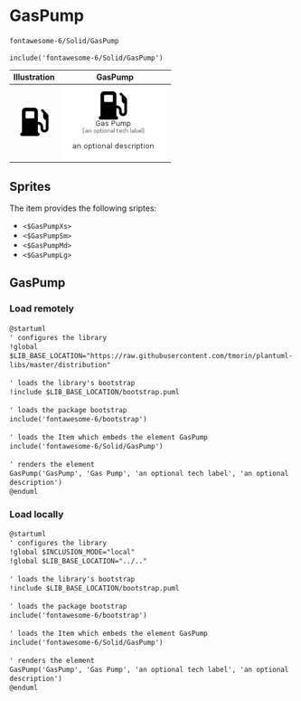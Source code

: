 # GasPump


```text
fontawesome-6/Solid/GasPump
```

```text
include('fontawesome-6/Solid/GasPump')
```



| Illustration | GasPump |
| :---: | :---: |
| ![illustration for Illustration](../../fontawesome-6/Solid/GasPump.png) | ![illustration for GasPump](../../fontawesome-6/Solid/GasPump.Local.png) |



## Sprites
The item provides the following sriptes:

- `<$GasPumpXs>`
- `<$GasPumpSm>`
- `<$GasPumpMd>`
- `<$GasPumpLg>`





## GasPump

### Load remotely
```plantuml
@startuml
' configures the library
!global $LIB_BASE_LOCATION="https://raw.githubusercontent.com/tmorin/plantuml-libs/master/distribution"

' loads the library's bootstrap
!include $LIB_BASE_LOCATION/bootstrap.puml

' loads the package bootstrap
include('fontawesome-6/bootstrap')

' loads the Item which embeds the element GasPump
include('fontawesome-6/Solid/GasPump')

' renders the element
GasPump('GasPump', 'Gas Pump', 'an optional tech label', 'an optional description')
@enduml
```

### Load locally
```plantuml
@startuml
' configures the library
!global $INCLUSION_MODE="local"
!global $LIB_BASE_LOCATION="../.."

' loads the library's bootstrap
!include $LIB_BASE_LOCATION/bootstrap.puml

' loads the package bootstrap
include('fontawesome-6/bootstrap')

' loads the Item which embeds the element GasPump
include('fontawesome-6/Solid/GasPump')

' renders the element
GasPump('GasPump', 'Gas Pump', 'an optional tech label', 'an optional description')
@enduml
```

